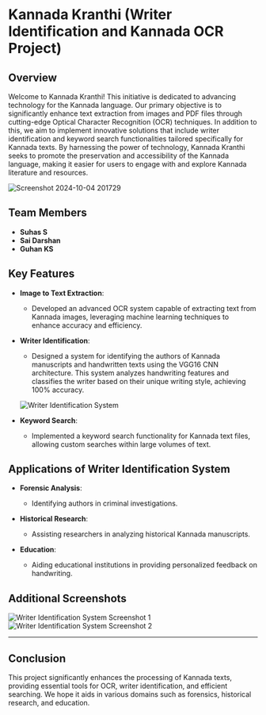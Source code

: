 # Kannada Kranthi (Writer Identification and Kannada OCR Project)

## Overview

Welcome to Kannada Kranthi! This initiative is dedicated to advancing technology for the Kannada language. Our primary objective is to significantly enhance text extraction from images and PDF files through cutting-edge Optical Character Recognition (OCR) techniques. In addition to this, we aim to implement innovative solutions that include writer identification and keyword search functionalities tailored specifically for Kannada texts. By harnessing the power of technology, Kannada Kranthi seeks to promote the preservation and accessibility of the Kannada language, making it easier for users to engage with and explore Kannada literature and resources.

![Screenshot 2024-10-04 201729](https://github.com/user-attachments/assets/84f281e3-32fb-4dba-9ef6-b62d49e18091)


## Team Members
- **Suhas S**
- **Sai Darshan**
- **Guhan KS**

## Key Features

- **Image to Text Extraction**: 
  - Developed an advanced OCR system capable of extracting text from Kannada images, leveraging machine learning techniques to enhance accuracy and efficiency.

- **Writer Identification**: 
  - Designed a system for identifying the authors of Kannada manuscripts and handwritten texts using the VGG16 CNN architecture. This system analyzes handwriting features and classifies the writer based on their unique writing style, achieving 100% accuracy.

  ![Writer Identification System](https://github.com/user-attachments/assets/8f5a36cb-6f22-4ace-8638-1734a56c415d)

- **Keyword Search**: 
  - Implemented a keyword search functionality for Kannada text files, allowing custom searches within large volumes of text.

## Applications of Writer Identification System

- **Forensic Analysis**: 
  - Identifying authors in criminal investigations.

- **Historical Research**: 
  - Assisting researchers in analyzing historical Kannada manuscripts.

- **Education**: 
  - Aiding educational institutions in providing personalized feedback on handwriting.

## Additional Screenshots

![Writer Identification System Screenshot 1](https://github.com/user-attachments/assets/42c4b162-0153-4f1f-b44c-4ccb5415e9db)
![Writer Identification System Screenshot 2](https://github.com/user-attachments/assets/8cf81d11-086d-4689-acfc-7360b39b3a1a)

---

## Conclusion

This project significantly enhances the processing of Kannada texts, providing essential tools for OCR, writer identification, and efficient searching. We hope it aids in various domains such as forensics, historical research, and education.
